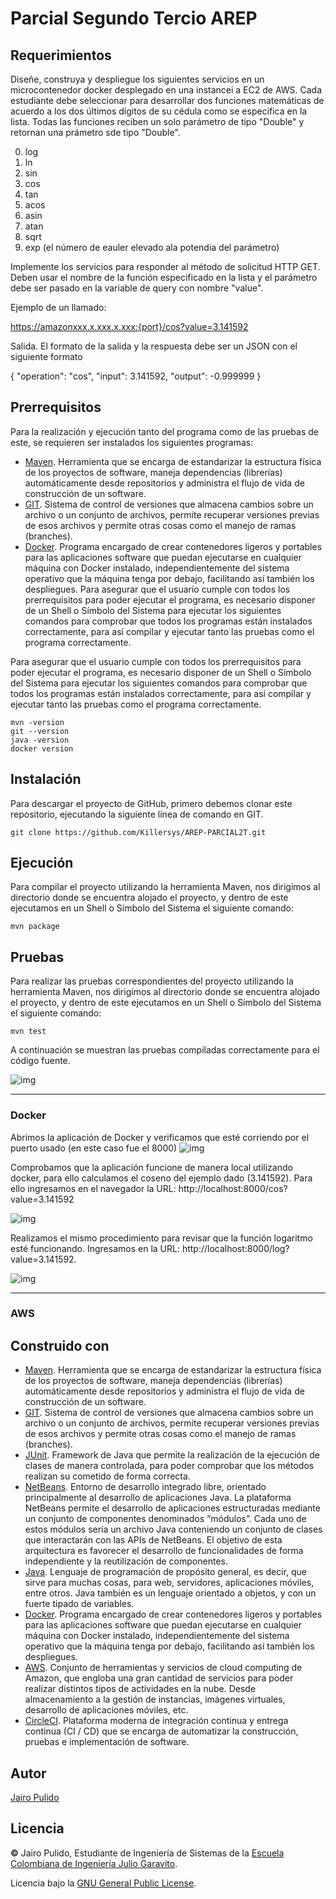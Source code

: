 # Parcial Segundo Tercio AREP

## Requerimientos

Diseñe, construya y despliegue los siguientes servicios en un microcontenedor docker desplegado en una instancei a EC2 de AWS. Cada estudiante debe seleccionar para desarrollar dos funciones matemáticas de acuerdo a los dos últimos dígitos de su cédula como se especifica en la lista. Todas las funciones reciben un solo parámetro de tipo "Double" y retornan una prámetro sde tipo "Double".

0. log
1. ln
2. sin
3. cos
4. tan
5. acos
6. asin
7. atan
8. sqrt
9. exp (el número de eauler elevado ala potendia del parámetro)

Implemente los servicios para responder al método de solicitud HTTP GET. Deben usar el nombre de la función especificado en la lista y el parámetro debe ser pasado en la variable de query con nombre "value".

Ejemplo de un llamado:

https://amazonxxx.x.xxx.x.xxx:{port}/cos?value=3.141592

Salida. El formato de la salida y la respuesta debe ser un JSON con el siguiente formato

{
 "operation": "cos",
 "input":  3.141592,
 "output":  -0.999999
}

## Prerrequisitos
Para la realización y ejecución tanto del programa como de las pruebas de este, se requieren ser instalados los siguientes programas:
* [Maven](https://maven.apache.org/). Herramienta que se encarga de estandarizar la estructura física de los proyectos de software, maneja dependencias (librerías) automáticamente desde repositorios y administra el flujo de vida de construcción de un software.
* [GIT](https://git-scm.com/). Sistema de control de versiones que almacena cambios sobre un archivo o un conjunto de archivos, permite recuperar versiones previas de esos archivos y permite otras cosas como el manejo de ramas (branches).
* [Docker](https://www.docker.com/). Programa encargado de crear contenedores ligeros y portables para las aplicaciones software que puedan ejecutarse en cualquier máquina con Docker instalado, independientemente del sistema operativo que la máquina tenga por debajo, facilitando así también los despliegues.
Para asegurar que el usuario cumple con todos los prerrequisitos para poder ejecutar el programa, es necesario disponer de un Shell o Símbolo del Sistema para ejecutar los siguientes comandos para comprobar que todos los programas están instalados correctamente, para así compilar y ejecutar tanto las pruebas como el programa correctamente.

Para asegurar que el usuario cumple con todos los prerrequisitos para poder ejecutar el programa, es necesario disponer de un Shell o Símbolo del Sistema para ejecutar los siguientes comandos para comprobar que todos los programas están instalados correctamente, para así compilar y ejecutar tanto las pruebas como el programa correctamente.

```
mvn -version
git --version
java -version
docker version
```

## Instalación
Para descargar el proyecto de GitHub, primero debemos clonar este repositorio, ejecutando la siguiente línea de comando en GIT.

```
git clone https://github.com/Killersys/AREP-PARCIAL2T.git
```

## Ejecución
Para compilar el proyecto utilizando la herramienta Maven, nos dirigimos al directorio donde se encuentra alojado el proyecto, y dentro de este ejecutamos en un Shell o Símbolo del Sistema el siguiente comando:

```
mvn package
```
## Pruebas
Para realizar las pruebas correspondientes del proyecto utilizando la herramienta Maven, nos dirigimos al directorio donde se encuentra alojado el proyecto, y dentro de este ejecutamos en un Shell o Símbolo del Sistema el siguiente comando:

```
mvn test
```

A continuación se muestran las pruebas compiladas correctamente para el código fuente.

![img](https://github.com/Killersys/AREP-PARCIAL2T/blob/master/img/Prueba.PNG)

----------

### Docker

Abrimos la aplicación de Docker y verificamos que esté corriendo por el puerto usado (en este caso fue el 8000) 
![img](https://github.com/Killersys/AREP-PARCIAL2T/blob/master/img/Dockerdesktop.PNG)

Comprobamos que la aplicación funcione de manera local utilizando docker, para ello calculamos el coseno del ejemplo dado (3.141592). Para ello ingresamos en el navegador la URL: http://localhost:8000/cos?value=3.141592

![img](https://github.com/Killersys/AREP-PARCIAL2T/blob/master/img/Dockercos.PNG)

Realizamos el mismo procedimiento para revisar que la función logaritmo esté funcionando. Ingresamos en la URL: http://localhost:8000/log?value=3.141592.

![img](https://github.com/Killersys/AREP-PARCIAL2T/blob/master/img/Dockerlog.PNG)


----------

### AWS




## Construido con
* [Maven](https://maven.apache.org/). Herramienta que se encarga de estandarizar la estructura física de los proyectos de software, maneja dependencias (librerías) automáticamente desde repositorios y administra el flujo de vida de construcción de un software.
* [GIT](https://git-scm.com/). Sistema de control de versiones que almacena cambios sobre un archivo o un conjunto de archivos, permite recuperar versiones previas de esos archivos y permite otras cosas como el manejo de ramas (branches).
* [JUnit](https://junit.org/junit5/). Framework de Java que permite la realización de la ejecución de clases de manera controlada, para poder comprobar que los métodos realizan su cometido de forma correcta.
* [NetBeans](https://netbeans.apache.org/). Entorno de desarrollo integrado libre, orientado principalmente al desarrollo de aplicaciones Java. La plataforma NetBeans permite el desarrollo de aplicaciones estructuradas mediante un conjunto de componentes denominados “módulos”. Cada uno de estos módulos sería un archivo Java conteniendo un conjunto de clases que interactarán con las APIs de NetBeans. El objetivo de esta arquitectura es favorecer el desarrollo de funcionalidades de forma independiente y la reutilización de componentes.
* [Java](https://www.oracle.com/java/). Lenguaje de programación de propósito general, es decir, que sirve para muchas cosas, para web, servidores, aplicaciones móviles, entre otros. Java también es un lenguaje orientado a objetos, y con un fuerte tipado de variables.
* [Docker](https://www.docker.com/). Programa encargado de crear contenedores ligeros y portables para las aplicaciones software que puedan ejecutarse en cualquier máquina con Docker instalado, independientemente del sistema operativo que la máquina tenga por debajo, facilitando así también los despliegues.
* [AWS](https://aws.amazon.com/es/). Conjunto de herramientas y servicios de cloud computing de Amazon, que engloba una gran cantidad de servicios para poder realizar distintos tipos de actividades en la nube. Desde almacenamiento a la gestión de instancias, imágenes virtuales, desarrollo de aplicaciones móviles, etc.
* [CircleCI](https://circleci.com/). Plataforma moderna de integración continua y entrega continua (CI / CD) que se encarga de automatizar la construcción, pruebas e implementación de software.


## Autor
[Jairo Pulido](https://github.com/Killersys)
## Licencia 
**©** Jairo Pulido, Estudiante de Ingeniería de Sistemas de la [Escuela Colombiana de Ingeniería Julio Garavito](https://www.escuelaing.edu.co/es/).

Licencia bajo la [GNU General Public License](https://github.com/Killersys/AREP-PARCIAL2T/blob/master/LICENSE).
